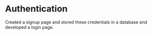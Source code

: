 # Authentication
Created a signup page and stored these credentials in a  database and  developed a login page.
